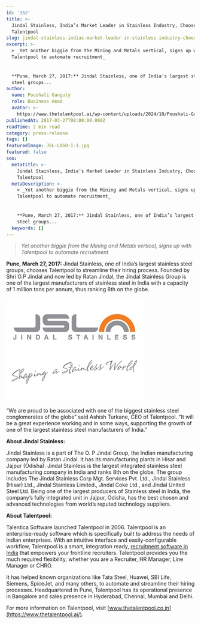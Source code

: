 ```yaml
---
id: '152'
title: >-
  Jindal Stainless, India’s Market Leader in Stainless Industry, Chooses
  Talentpool
slug: jindal-stainless-indias-market-leader-in-stainless-industry-chooses-talentpool
excerpt: >-
  > _Yet another biggie from the Mining and Metals vertical, signs up with
  Talentpool to automate recruitment_


  **Pune, March 27, 2017:** Jindal Stainless, one of India’s largest stainless
  steel groups...
author:
  name: Poushali Ganguly
  role: Business Head
  avatar: >-
    https://www.thetalentpool.ai/wp-content/uploads/2024/10/Poushali-Gangulyimage.webp
publishedAt: 2017-03-27T00:00:00.000Z
readTime: 2 min read
category: press-release
tags: []
featuredImage: JSL-LOGO-1-1.jpg
featured: false
seo:
  metaTitle: >-
    Jindal Stainless, India’s Market Leader in Stainless Industry, Chooses
    Talentpool
  metaDescription: >-
    > _Yet another biggie from the Mining and Metals vertical, signs up with
    Talentpool to automate recruitment_


    **Pune, March 27, 2017:** Jindal Stainless, one of India’s largest stainless
    steel groups...
  keywords: []
---
```


> _Yet another biggie from the Mining and Metals vertical, signs up with Talentpool to automate recruitment_

**Pune, March 27, 2017:** Jindal Stainless, one of India’s largest stainless steel groups, chooses Talentpool to streamline their hiring process. Founded by Shri O.P Jindal and now led by Ratan Jindal, the Jindal Stainless Group is one of the largest manufacturers of stainless steel in India with a capacity of 1 million tons per annum, thus ranking 8th on the globe.

![JSL LOGO 1](images/JSL-LOGO-1-1.jpg)

<!--more-->

“We are proud to be associated with one of the biggest stainless steel conglomerates of the globe” said Ashish Turkane, CEO of Talentpool. “It will be a great experience working and in some ways, supporting the growth of one of the largest stainless steel manufacturers of India.”

**About Jindal Stainless:**

Jindal Stainless is a part of The O. P Jindal Group, the Indian manufacturing company led by Ratan Jindal. It has its manufacturing plants in Hisar and Jajpur (Odisha). Jindal Stainless is the largest integrated stainless steel manufacturing company in India and ranks 8th on the globe. The group includes The Jindal Stainless Corp Mgt. Services Pvt. Ltd., Jindal Stainless (Hisar) Ltd., Jindal Stainless Limited., Jindal Coke Ltd., and Jindal United Steel Ltd. Being one of the largest producers of Stainless steel in India, the company’s fully integrated unit in Jajpur, Odisha, has the best chosen and advanced technologies from world’s reputed technology suppliers.

**About Talentpool:**

Talentica Software launched Talentpool in 2006. Talentpool is an enterprise-ready software which is specifically built to address the needs of Indian enterprises. With an intuitive interface and easily-configurable workflow, Talentpool is a smart, integration ready, [recruitment software in India](https://www.thetalentpool.ai/) that empowers your frontline recruiters. Talentpool provides you the much required flexibility, whether you are a Recruiter, HR Manager, Line Manager or CHRO.

It has helped known organizations like Tata Steel, Huawei, SBI Life, Siemens, SpiceJet, and many others, to automate and streamline their hiring processes. Headquartered in Pune, Talentpool has its operational presence in Bangalore and sales presence in Hyderabad, Chennai, Mumbai and Delhi.

For more information on Talentpool, visit [www.thetalentpool.co.in](https://www.thetalentpool.ai/).
